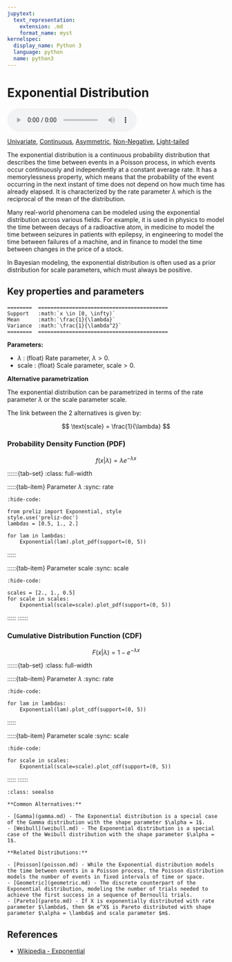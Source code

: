 ```yaml
---
jupytext:
  text_representation:
    extension: .md
    format_name: myst
kernelspec:
  display_name: Python 3
  language: python
  name: python3
---
```

# Exponential Distribution

<audio controls> <source src="../../_static/exponential.mp3" type="audio/mpeg"> This browser cannot play the pronunciation audio file for this distribution. </audio>

[Univariate](../../gallery_tags.rst#univariate), [Continuous](../../gallery_tags.rst#continuous), [Asymmetric](../../gallery_tags.rst#asymmetric), [Non-Negative](../../gallery_tags.rst#non-negative), [Light-tailed](../../gallery_tags.rst#light-tailed)

The exponential distribution is a continuous probability distribution that describes the time between events in a Poisson process, in which events occur continuously and independently at a constant average rate. It has a memorylessness property, which means that the probability of the event occurring in the next instant of time does not depend on how much time has already elapsed. It is characterized by the rate parameter $\lambda$ which is the reciprocal of the mean of the distribution.

Many real-world phenomena can be modeled using the exponential distribution across various fields. For example, it is used in physics to model the time between decays of a radioactive atom, in medicine to model the time between seizures in patients with epilepsy, in engineering to model the time between failures of a machine, and in finance to model the time between changes in the price of a stock.

In Bayesian modeling, the exponential distribution is often used as a prior distribution for scale parameters, which must always be positive.

## Key properties and parameters

```{eval-rst}
========  ==========================================
Support   :math:`x \in [0, \infty)`
Mean      :math:`\frac{1}{\lambda}`
Variance  :math:`\frac{1}{\lambda^2}`
========  ==========================================
```

**Parameters:**

- $\lambda$ : (float) Rate parameter, $\lambda > 0$.
- scale : (float) Scale parameter, $\text{scale} > 0$.

**Alternative parametrization**

The exponential distribution can be parametrized in terms of the rate parameter $\lambda$ or the scale parameter scale.

The link between the 2 alternatives is given by:

$$
\text{scale} = \frac{1}{\lambda}
$$

### Probability Density Function (PDF)

$$
f(x|\lambda) = \lambda e^{-\lambda x}
$$

::::::{tab-set} 
:class: full-width

:::::{tab-item} Parameter $\lambda$
:sync: rate
```{jupyter-execute}
:hide-code:

from preliz import Exponential, style
style.use('preliz-doc')
lambdas = [0.5, 1., 2.]

for lam in lambdas:
    Exponential(lam).plot_pdf(support=(0, 5))
```
:::::

:::::{tab-item} Parameter scale
:sync: scale
```{jupyter-execute}
:hide-code:

scales = [2., 1., 0.5]
for scale in scales:
    Exponential(scale=scale).plot_pdf(support=(0, 5))
```
:::::
::::::

### Cumulative Distribution Function (CDF)

$$
F(x|\lambda) = 1 - e^{-\lambda x}
$$

::::::{tab-set}
:class: full-width

:::::{tab-item} Parameter $\lambda$
:sync: rate
```{jupyter-execute}
:hide-code:

for lam in lambdas:
    Exponential(lam).plot_cdf(support=(0, 5))
```
:::::

:::::{tab-item} Parameter scale
:sync: scale
```{jupyter-execute}
:hide-code:

for scale in scales:
    Exponential(scale=scale).plot_cdf(support=(0, 5))
```
:::::
::::::

```{seealso}
:class: seealso

**Common Alternatives:**

- [Gamma](gamma.md) - The Exponential distribution is a special case of the Gamma distribution with the shape parameter $\alpha = 1$.
- [Weibull](weibull.md) - The Exponential distribution is a special case of the Weibull distribution with the shape parameter $\alpha = 1$.

**Related Distributions:**

- [Poisson](poisson.md) - While the Exponential distribution models the time between events in a Poisson process, the Poisson distribution models the number of events in fixed intervals of time or space.
- [Geometric](geometric.md) - The discrete counterpart of the Exponential distribution, modeling the number of trials needed to achieve the first success in a sequence of Bernoulli trials.
- [Pareto](pareto.md) - If X is exponentially distributed with rate parameter $\lambda$, then $m e^X$ is Pareto distributed with shape parameter $\alpha = \lambda$ and scale parameter $m$.
```

## References

- [Wikipedia - Exponential](https://en.wikipedia.org/wiki/Exponential_distribution)